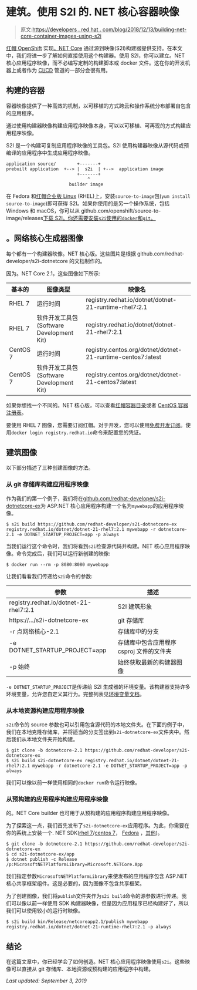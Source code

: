# 建筑。使用 S2I 的. NET 核心容器映像

> 原文:[https://developers . red hat . com/blog/2018/12/13/building-net-core-container-images-using-s2i](https://developers.redhat.com/blog/2018/12/13/building-net-core-container-images-using-s2i)

[红帽 OpenShift](https://openshift.com) 实现[。NET Core](https://developers.redhat.com/blog/category/dot-net/) 通过源到映像(S2I)构建器提供支持。在本文中，我们将进一步了解如何直接使用这个构建器。使用 S2I，你可以建立。NET 核心应用程序映像，而不必编写定制的构建脚本或 docker 文件。这在你的开发机器上或者作为 [CI/CD](https://developers.redhat.com/blog/category/ci-cd/) 管道的一部分会很有用。

## 构建的容器

容器映像提供了一种高效的机制，以可移植的方式跨云和操作系统分布部署自包含的应用程序。

通过使用构建器映像构建应用程序映像本身，可以以可移植、可再现的方式构建应用程序映像。

S2I 是一个构建可复制应用程序映像的工具包。S2I 使用构建器映像从源代码或预编译的应用程序中生成应用程序映像。

```
application source/        +-------+
prebuilt application  +--> |  s2i  | +-->  application image
                           +-------+
                               ^
                        builder image

```

在 Fedora 和[红帽企业版 Linux](https://developers.redhat.com/products/rhel/overview/) (RHEL)上，安装`source-to-image`包(`yum install source-to-image`)即可获得 S2I。如果你使用的是另一个操作系统，包括 Windows 和 macOS，你可以从 github.com/openshift/source-to-image/releases[下载 S2I。你还需要安装`s2i`使用的`docker`和`git`。](https://github.com/openshift/source-to-image/releases)

## 。网络核心生成器图像

每个都有一个构建器映像。NET 核心版。这些图片是根据 github.com/redhat-developer/s2i-dotnetcore 的文档制作的。

因为。NET Core 2.1，这些图像如下所示:

| 基本的 | 图像类型 | 映像名 |
| --- | --- | --- |
| RHEL 7 | 运行时间 | registry.redhat.io/dotnet/dotnet-21-runtime-rhel7:2.1 |
| RHEL 7 | 软件开发工具包(Software Development Kit) | registry.redhat.io/dotnet/dotnet-21-rhel7:2.1 |
| CentOS 7 | 运行时间 | registry.centos.org/dotnet/dotnet-21-runtime-centos7:latest |
| CentOS 7 | 软件开发工具包(Software Development Kit) | registry.centos.org/dotnet/dotnet-21-centos7:latest |

如果你想找一个不同的。NET 核心版，可以查看[红帽容器目录](https://access.redhat.com/containers/)或者 [CentOS 容器注册表](https://registry.centos.org/)。

要使用 RHEL 7 图像，您需要订阅红帽。对于开发，您可以使用[免费开发订阅](https://developers.redhat.com/register)。使用`docker login registry.redhat.io`命令来配置您的凭证。

## 建筑图像

以下部分描述了三种创建图像的方法。

### 从 git 存储库构建应用程序映像

作为我们的第一个例子，我们将在[github.com/redhat-developer/s2i-dotnetcore-ex](https://github.com/redhat-developer/s2i-dotnetcore-ex)为 ASP.NET 核心应用程序构建一个名为`mywebapp`的应用程序映像。

```
$ s2i build https://github.com/redhat-developer/s2i-dotnetcore-ex registry.redhat.io/dotnet/dotnet-21-rhel7:2.1 mywebapp -r dotnetcore-2.1 -e DOTNET_STARTUP_PROJECT=app -p always

```

当我们运行这个命令时，我们将看到`s2i`检查源代码并构建。NET 核心应用程序映像。命令完成后，我们可以运行新创建的映像:

```
$ docker run --rm -p 8080:8080 mywebapp

```

让我们看看我们传递给`s2i`命令的参数:

| 参数 | 描述 |
| --- | --- |
| registry.redhat.io/dotnet-21-rhel7:2.1 | S2I 建筑形象 |
| https://.../s2i-dotnetcore-ex | git 存储库 |
| -r 点网络核心-2.1 | 存储库中的分支 |
| -e DOTNET_STARTUP_PROJECT=app | 存储库中包含应用程序 csproj 文件的文件夹 |
| -p 始终 | 始终获取最新的构建器图像 |

`-e DOTNET_STARTUP_PROJECT`是传递给 S2I 生成器的环境变量。该构建器支持许多环境变量，允许您自定义其行为。完整列表见[环境变量文档](https://access.redhat.com/documentation/en-us/net_core/2.1/html/getting_started_guide/gs_dotnet_on_openshift#gs_env-var)。

### 从本地资源构建应用程序映像

`s2i`命令的 source 参数也可以引用包含源代码的本地文件夹。在下面的例子中，我们在本地克隆存储库，并将适当的分支签出到`s2i-dotnetcore-ex`文件夹中。然后我们从本地文件夹开始构建。

```
$ git clone -b dotnetcore-2.1 https://github.com/redhat-developer/s2i-dotnetcore-ex
$ s2i build s2i-dotnetcore-ex registry.redhat.io/dotnet/dotnet-21-rhel7:2.1 mywebapp -r dotnetcore-2.1 -e DOTNET_STARTUP_PROJECT=app -p always

```

我们可以像以前一样使用相同的`docker run`命令运行映像。

### 从预构建的应用程序构建应用程序映像

的。NET Core builder 也可用于从预构建的应用程序构建应用程序映像。

为了探索这一点，我们首先发布了`s2i-dotnetcore-ex`应用程序。为此，你需要在你的系统上安装一个. NET SDK([rhel 7](https://access.redhat.com/documentation/en-us/net_core/2.1/html/getting_started_guide/gs_install_dotnet#install_dotnet21)/[centos 7](https://access.redhat.com/documentation/en-us/net_core/2.1/html/getting_started_guide/gs_install_dotnet#install_dotnet21)， [Fedora](https://fedoraloves.net/) ，[其他](https://www.microsoft.com/net/download))。

```
$ git clone -b dotnetcore-2.1 https://github.com/redhat-developer/s2i-dotnetcore-ex
$ cd s2i-dotnetcore-ex/app
$ dotnet publish -c Release /p:MicrosoftNETPlatformLibrary=Microsoft.NETCore.App

```

我们指定参数`MicrosoftNETPlatformLibrary`来使发布的应用程序包含 ASP.NET 核心共享框架组件。这是必要的，因为图像不包含共享框架。

为了创建图像，我们将`publish`文件夹作为`s2i build`命令的源参数进行传递。我们可以像以前一样使用 SDK 构建器映像，但是因为应用程序已经构建好了，所以我们可以使用较小的运行时映像。

```
$ s2i build bin/Release/netcoreapp2.1/publish mywebapp registry.redhat.io/dotnet/dotnet-21-runtime-rhel7:2.1 -p always

```

## 结论

在这篇文章中，你已经学会了如何创造。NET 核心应用程序映像使用`s2i`。这些映像可以直接从 git 存储库、本地资源或预构建的应用程序中构建。

*Last updated: September 3, 2019*